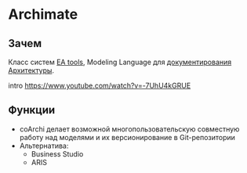 # Archimate

## Зачем

Класс систем [EA tools](../arch/system.class/eatools.md), Modeling Language для [документирования Архитектуры](../arch/pattern/pattern.docs.md#архитектуры).

intro <https://www.youtube.com/watch?v=-7UhU4kGRUE>

## Функции

- coArchi делает возможной многопользовательскую совместную работу над моделями и их версионирование в Git-репозитории
- Альтернатива:
  - Business Studio
  - ARIS
